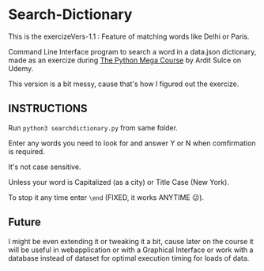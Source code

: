 # Search-Dictionary

This is the exercizeVers-1.1 :
Feature of matching words like Delhi or Paris.

Command Line Interface program to search a word in a data.json dictionary, made as an exercize during [The Python Mega Course](https://www.udemy.com/gift/the-python-mega-course/) by Ardit Sulce on Udemy.

This version is a bit messy, cause that's how I figured out the exercize.

## INSTRUCTIONS

Run `python3 searchdictionary.py` from same folder.

Enter any words you need to look for and answer Y or N when
comfirmation is required.

It's not case sensitive.

Unless your word is Capitalized (as a city) or Title Case (New York).

To stop it any time enter `\end` (FIXED, it works ANYTIME 😉).

## Future

I might be even extending it or tweaking it a bit, cause later on the course it will be useful in webapplication or with a Graphical Interface or work with a database instead of dataset for optimal execution timing for loads of data.
